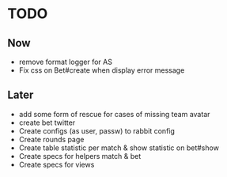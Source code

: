 # TODO

## Now

- remove format logger for AS
- Fix css on Bet#create when display error message

## Later

- add some form of rescue for cases of missing team avatar
- create bet twitter
- Create configs (as user, passw) to rabbit config
- Create rounds page
- Create table statistic per match & show statistic on bet#show
- Create specs for helpers match & bet
- Create specs for views
